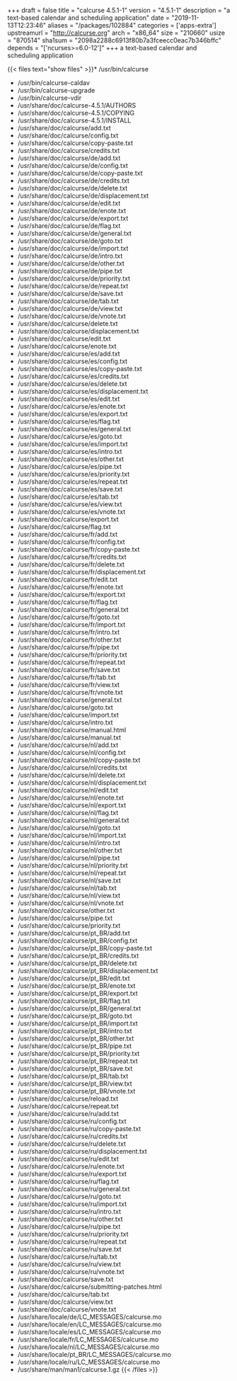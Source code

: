 +++
draft = false
title = "calcurse 4.5.1-1"
version = "4.5.1-1"
description = "a text-based calendar and scheduling application"
date = "2019-11-13T12:23:46"
aliases = "/packages/102884"
categories = ['apps-extra']
upstreamurl = "http://calcurse.org"
arch = "x86_64"
size = "210660"
usize = "870514"
sha1sum = "2098a2288c6913f80b7a3fceecc0eac7b346bffc"
depends = "['ncurses>=6.0-12']"
+++
a text-based calendar and scheduling application

{{< files text="show files" >}}* /usr/bin/calcurse
* /usr/bin/calcurse-caldav
* /usr/bin/calcurse-upgrade
* /usr/bin/calcurse-vdir
* /usr/share/doc/calcurse-4.5.1/AUTHORS
* /usr/share/doc/calcurse-4.5.1/COPYING
* /usr/share/doc/calcurse-4.5.1/INSTALL
* /usr/share/doc/calcurse/add.txt
* /usr/share/doc/calcurse/config.txt
* /usr/share/doc/calcurse/copy-paste.txt
* /usr/share/doc/calcurse/credits.txt
* /usr/share/doc/calcurse/de/add.txt
* /usr/share/doc/calcurse/de/config.txt
* /usr/share/doc/calcurse/de/copy-paste.txt
* /usr/share/doc/calcurse/de/credits.txt
* /usr/share/doc/calcurse/de/delete.txt
* /usr/share/doc/calcurse/de/displacement.txt
* /usr/share/doc/calcurse/de/edit.txt
* /usr/share/doc/calcurse/de/enote.txt
* /usr/share/doc/calcurse/de/export.txt
* /usr/share/doc/calcurse/de/flag.txt
* /usr/share/doc/calcurse/de/general.txt
* /usr/share/doc/calcurse/de/goto.txt
* /usr/share/doc/calcurse/de/import.txt
* /usr/share/doc/calcurse/de/intro.txt
* /usr/share/doc/calcurse/de/other.txt
* /usr/share/doc/calcurse/de/pipe.txt
* /usr/share/doc/calcurse/de/priority.txt
* /usr/share/doc/calcurse/de/repeat.txt
* /usr/share/doc/calcurse/de/save.txt
* /usr/share/doc/calcurse/de/tab.txt
* /usr/share/doc/calcurse/de/view.txt
* /usr/share/doc/calcurse/de/vnote.txt
* /usr/share/doc/calcurse/delete.txt
* /usr/share/doc/calcurse/displacement.txt
* /usr/share/doc/calcurse/edit.txt
* /usr/share/doc/calcurse/enote.txt
* /usr/share/doc/calcurse/es/add.txt
* /usr/share/doc/calcurse/es/config.txt
* /usr/share/doc/calcurse/es/copy-paste.txt
* /usr/share/doc/calcurse/es/credits.txt
* /usr/share/doc/calcurse/es/delete.txt
* /usr/share/doc/calcurse/es/displacement.txt
* /usr/share/doc/calcurse/es/edit.txt
* /usr/share/doc/calcurse/es/enote.txt
* /usr/share/doc/calcurse/es/export.txt
* /usr/share/doc/calcurse/es/flag.txt
* /usr/share/doc/calcurse/es/general.txt
* /usr/share/doc/calcurse/es/goto.txt
* /usr/share/doc/calcurse/es/import.txt
* /usr/share/doc/calcurse/es/intro.txt
* /usr/share/doc/calcurse/es/other.txt
* /usr/share/doc/calcurse/es/pipe.txt
* /usr/share/doc/calcurse/es/priority.txt
* /usr/share/doc/calcurse/es/repeat.txt
* /usr/share/doc/calcurse/es/save.txt
* /usr/share/doc/calcurse/es/tab.txt
* /usr/share/doc/calcurse/es/view.txt
* /usr/share/doc/calcurse/es/vnote.txt
* /usr/share/doc/calcurse/export.txt
* /usr/share/doc/calcurse/flag.txt
* /usr/share/doc/calcurse/fr/add.txt
* /usr/share/doc/calcurse/fr/config.txt
* /usr/share/doc/calcurse/fr/copy-paste.txt
* /usr/share/doc/calcurse/fr/credits.txt
* /usr/share/doc/calcurse/fr/delete.txt
* /usr/share/doc/calcurse/fr/displacement.txt
* /usr/share/doc/calcurse/fr/edit.txt
* /usr/share/doc/calcurse/fr/enote.txt
* /usr/share/doc/calcurse/fr/export.txt
* /usr/share/doc/calcurse/fr/flag.txt
* /usr/share/doc/calcurse/fr/general.txt
* /usr/share/doc/calcurse/fr/goto.txt
* /usr/share/doc/calcurse/fr/import.txt
* /usr/share/doc/calcurse/fr/intro.txt
* /usr/share/doc/calcurse/fr/other.txt
* /usr/share/doc/calcurse/fr/pipe.txt
* /usr/share/doc/calcurse/fr/priority.txt
* /usr/share/doc/calcurse/fr/repeat.txt
* /usr/share/doc/calcurse/fr/save.txt
* /usr/share/doc/calcurse/fr/tab.txt
* /usr/share/doc/calcurse/fr/view.txt
* /usr/share/doc/calcurse/fr/vnote.txt
* /usr/share/doc/calcurse/general.txt
* /usr/share/doc/calcurse/goto.txt
* /usr/share/doc/calcurse/import.txt
* /usr/share/doc/calcurse/intro.txt
* /usr/share/doc/calcurse/manual.html
* /usr/share/doc/calcurse/manual.txt
* /usr/share/doc/calcurse/nl/add.txt
* /usr/share/doc/calcurse/nl/config.txt
* /usr/share/doc/calcurse/nl/copy-paste.txt
* /usr/share/doc/calcurse/nl/credits.txt
* /usr/share/doc/calcurse/nl/delete.txt
* /usr/share/doc/calcurse/nl/displacement.txt
* /usr/share/doc/calcurse/nl/edit.txt
* /usr/share/doc/calcurse/nl/enote.txt
* /usr/share/doc/calcurse/nl/export.txt
* /usr/share/doc/calcurse/nl/flag.txt
* /usr/share/doc/calcurse/nl/general.txt
* /usr/share/doc/calcurse/nl/goto.txt
* /usr/share/doc/calcurse/nl/import.txt
* /usr/share/doc/calcurse/nl/intro.txt
* /usr/share/doc/calcurse/nl/other.txt
* /usr/share/doc/calcurse/nl/pipe.txt
* /usr/share/doc/calcurse/nl/priority.txt
* /usr/share/doc/calcurse/nl/repeat.txt
* /usr/share/doc/calcurse/nl/save.txt
* /usr/share/doc/calcurse/nl/tab.txt
* /usr/share/doc/calcurse/nl/view.txt
* /usr/share/doc/calcurse/nl/vnote.txt
* /usr/share/doc/calcurse/other.txt
* /usr/share/doc/calcurse/pipe.txt
* /usr/share/doc/calcurse/priority.txt
* /usr/share/doc/calcurse/pt_BR/add.txt
* /usr/share/doc/calcurse/pt_BR/config.txt
* /usr/share/doc/calcurse/pt_BR/copy-paste.txt
* /usr/share/doc/calcurse/pt_BR/credits.txt
* /usr/share/doc/calcurse/pt_BR/delete.txt
* /usr/share/doc/calcurse/pt_BR/displacement.txt
* /usr/share/doc/calcurse/pt_BR/edit.txt
* /usr/share/doc/calcurse/pt_BR/enote.txt
* /usr/share/doc/calcurse/pt_BR/export.txt
* /usr/share/doc/calcurse/pt_BR/flag.txt
* /usr/share/doc/calcurse/pt_BR/general.txt
* /usr/share/doc/calcurse/pt_BR/goto.txt
* /usr/share/doc/calcurse/pt_BR/import.txt
* /usr/share/doc/calcurse/pt_BR/intro.txt
* /usr/share/doc/calcurse/pt_BR/other.txt
* /usr/share/doc/calcurse/pt_BR/pipe.txt
* /usr/share/doc/calcurse/pt_BR/priority.txt
* /usr/share/doc/calcurse/pt_BR/repeat.txt
* /usr/share/doc/calcurse/pt_BR/save.txt
* /usr/share/doc/calcurse/pt_BR/tab.txt
* /usr/share/doc/calcurse/pt_BR/view.txt
* /usr/share/doc/calcurse/pt_BR/vnote.txt
* /usr/share/doc/calcurse/reload.txt
* /usr/share/doc/calcurse/repeat.txt
* /usr/share/doc/calcurse/ru/add.txt
* /usr/share/doc/calcurse/ru/config.txt
* /usr/share/doc/calcurse/ru/copy-paste.txt
* /usr/share/doc/calcurse/ru/credits.txt
* /usr/share/doc/calcurse/ru/delete.txt
* /usr/share/doc/calcurse/ru/displacement.txt
* /usr/share/doc/calcurse/ru/edit.txt
* /usr/share/doc/calcurse/ru/enote.txt
* /usr/share/doc/calcurse/ru/export.txt
* /usr/share/doc/calcurse/ru/flag.txt
* /usr/share/doc/calcurse/ru/general.txt
* /usr/share/doc/calcurse/ru/goto.txt
* /usr/share/doc/calcurse/ru/import.txt
* /usr/share/doc/calcurse/ru/intro.txt
* /usr/share/doc/calcurse/ru/other.txt
* /usr/share/doc/calcurse/ru/pipe.txt
* /usr/share/doc/calcurse/ru/priority.txt
* /usr/share/doc/calcurse/ru/repeat.txt
* /usr/share/doc/calcurse/ru/save.txt
* /usr/share/doc/calcurse/ru/tab.txt
* /usr/share/doc/calcurse/ru/view.txt
* /usr/share/doc/calcurse/ru/vnote.txt
* /usr/share/doc/calcurse/save.txt
* /usr/share/doc/calcurse/submitting-patches.html
* /usr/share/doc/calcurse/tab.txt
* /usr/share/doc/calcurse/view.txt
* /usr/share/doc/calcurse/vnote.txt
* /usr/share/locale/de/LC_MESSAGES/calcurse.mo
* /usr/share/locale/en/LC_MESSAGES/calcurse.mo
* /usr/share/locale/es/LC_MESSAGES/calcurse.mo
* /usr/share/locale/fr/LC_MESSAGES/calcurse.mo
* /usr/share/locale/nl/LC_MESSAGES/calcurse.mo
* /usr/share/locale/pt_BR/LC_MESSAGES/calcurse.mo
* /usr/share/locale/ru/LC_MESSAGES/calcurse.mo
* /usr/share/man/man1/calcurse.1.gz
{{< /files >}}